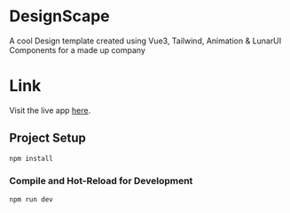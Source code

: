 # DesignScape

A cool Design template created using Vue3, Tailwind, Animation & LunarUI Components for a made up company

# Link

Visit the live app [here](https://design-scape-red.vercel.app/).

## Project Setup

```sh
npm install
```

### Compile and Hot-Reload for Development

```sh
npm run dev
```